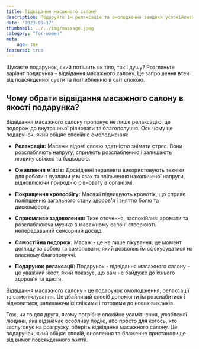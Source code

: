 ```yaml
---
title: Відвідання масажного салону
description: Подаруйте їм релаксацію та омолодження завдяки успокійливому масажу.
date: '2023-09-17'
thumbnail: ../../img/massage.jpeg
category: "for-women"
meta:
    age: 18+
featured: true
---
```

Шукаєте подарунок, який потішить як тіло, так і душу? Розгляньте варіант подарунка - відвідання масажного салону. Це запрошення втечі від повсякденної суєти та поглибленню в світ спокою.

## Чому обрати відвідання масажного салону в якості подарунка?

Відвідання масажного салону пропонує не лише релаксацію, це подорож до внутрішньої рівноваги та благополуччя. Ось чому це подарунок, який обіцяє спокійне омолодження:

- **Релаксація:** Масажи відомі своєю здатністю знімати стрес. Вони розслабляють напругу, сприяють розслабленню і залишають людину свіжою та бадьорою.

- **Оживлення м'язів:** Досвідчені терапевти використовують техніки для роботи з вузлами у м'язах та звільнення накопиченої напруги, відновлюючи природню рівновагу в організмі.

- **Покращення кровообігу:** Масажі підвищують кровотік, що сприяє поліпшенню загального стану здоров'я і зняттю болю та дискомфорту.

- **Сприємливе задоволення:** Тихе оточення, заспокійливі аромати та розслаблююча музика в масажному салоні створюють непередаваний сенсорний досвід.

- **Самостійна подорож:** Масаж - це не лише лікування; це момент догляду за собою та самоповаги, який дозволяє їм сфокусуватися на власному благополуччі.

- **Подарунок релаксації:** Подарунок - відвідання масажного салону - це уважний жест, який показує, що вам не байдуже до їхнього здоров'я та щастя.

Відвідання масажного салону - це подарунок омолодження, релаксації та самопіклування. Це дбайливий спосіб допомогти їм розслабитися і відновитися, залишаючи їх свіжими і готовими до нових викликів.

Тож, чи то для друга, якому потрібне спокійне усамітнення, улюбленої людини, яка відзначає особливу подію, або просто для когось, хто заслуговує на розгрузку, оберіть відвідання масажного салону. Це подарунок, який обіцяє спокій, оновлення та блаженне пристановище від вимог повсякденного життя.
